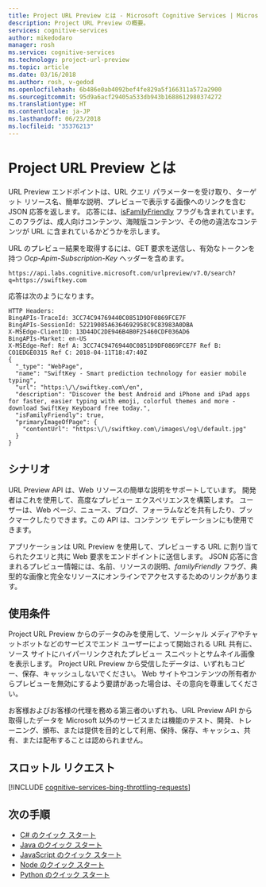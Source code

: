 ```yaml
---
title: Project URL Preview とは - Microsoft Cognitive Services | Microsoft Docs
description: Project URL Preview の概要。
services: cognitive-services
author: mikedodaro
manager: rosh
ms.service: cognitive-services
ms.technology: project-url-preview
ms.topic: article
ms.date: 03/16/2018
ms.author: rosh, v-gedod
ms.openlocfilehash: 6b486e0ab4092bef4fe829a5f166311a572a2900
ms.sourcegitcommit: 95d9a6acf29405a533db943b1688612980374272
ms.translationtype: HT
ms.contentlocale: ja-JP
ms.lasthandoff: 06/23/2018
ms.locfileid: "35376213"
---
```

# <a name="what-is-project-url-preview"></a>Project URL Preview とは
URL Preview エンドポイントは、URL クエリ パラメーターを受け取り、ターゲット リソース名、簡単な説明、プレビューで表示する画像へのリンクを含む JSON 応答を返します。 応答には、[isFamilyFriendly](url-preview-reference.md#query-parameters) フラグも含まれています。このフラグは、成人向けコンテンツ、海賊版コンテンツ、その他の違法なコンテンツが URL に含まれているかどうかを示します。 

URL のプレビュー結果を取得するには、GET 要求を送信し、有効なトークンを持つ *Ocp-Apim-Subscription-Key* ヘッダーを含めます。  
```
https://api.labs.cognitive.microsoft.com/urlpreview/v7.0/search?q=https://swiftkey.com

```
応答は次のようになります。 
````
HTTP Headers:
BingAPIs-TraceId: 3CC74C94769440C0851D9DF0869FCE7F
BingAPIs-SessionId: 52219085A6364692958C9C83983A0DBA
X-MSEdge-ClientID: 13D44DC2DE946B4B0F25460CDF036AD6
BingAPIs-Market: en-US
X-MSEdge-Ref: Ref A: 3CC74C94769440C0851D9DF0869FCE7F Ref B: CO1EDGE0315 Ref C: 2018-04-11T18:47:40Z
{
  "_type": "WebPage",
  "name": "SwiftKey - Smart prediction technology for easier mobile typing",
  "url": "https:\/\/swiftkey.com\/en",
  "description": "Discover the best Android and iPhone and iPad apps for faster, easier typing with emoji, colorful themes and more - download SwiftKey Keyboard free today.",
  "isFamilyFriendly": true,
  "primaryImageOfPage": {
    "contentUrl": "https:\/\/swiftkey.com\/images\/og\/default.jpg"
  }
}

````
## <a name="scenarios"></a>シナリオ 

URL Preview API は、Web リソースの簡単な説明をサポートしています。 開発者はこれを使用して、高度なプレビュー エクスペリエンスを構築します。  ユーザーは、Web ページ、ニュース、ブログ、フォーラムなどを共有したり、ブックマークしたりできます。この API は、コンテンツ モデレーションにも使用できます。    

アプリケーションは URL Preview を使用して、プレビューする URL に割り当てられたクエリと共に Web 要求をエンドポイントに送信します。  JSON 応答に含まれるプレビュー情報には、名前、リソースの説明、*familyFriendly* フラグ、典型的な画像と完全なリソースにオンラインでアクセスするためのリンクがあります。 

## <a name="terms-of-use"></a>使用条件
Project URL Preview からのデータのみを使用して、ソーシャル メディアやチャットボットなどのサービスでエンド ユーザーによって開始される URL 共有に、ソース サイトにハイパーリンクされたプレビュー スニペットとサムネイル画像を表示します。 Project URL Preview から受信したデータは、いずれもコピー、保存、キャッシュしないでください。 Web サイトやコンテンツの所有者からプレビューを無効にするよう要請があった場合は、その意向を尊重してください。

お客様およびお客様の代理を務める第三者のいずれも、URL Preview API から取得したデータを Microsoft 以外のサービスまたは機能のテスト、開発、トレーニング、頒布、または提供を目的として利用、保持、保存、キャッシュ、共有、または配布することは認められません。 

## <a name="throttling-requests"></a>スロットル リクエスト

[!INCLUDE [cognitive-services-bing-throttling-requests](../../../../includes/cognitive-services-bing-throttling-requests.md)]

## <a name="next-steps"></a>次の手順
- [C# のクイック スタート](csharp.md)
- [Java のクイック スタート](java-quickstart.md)
- [JavaScript のクイック スタート](javascript.md)
- [Node のクイック スタート](node-quickstart.md)
- [Python のクイック スタート](python-quickstart.md)
